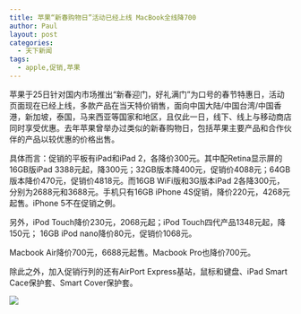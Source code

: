 ```yaml
---
title: 苹果“新春购物日”活动已经上线 MacBook全线降700
author: Paul
layout: post
categories:
  - 天下新闻
tags:
  - apple,促销,苹果
---
```


苹果于25日针对国内市场推出&ldquo;新春迎门，好礼满门&rdquo;为口号的春节特惠日，活动页面现在已经上线，多款产品在当天特价销售，面向中国大陆/中国台湾/中国香港，新加坡，泰国，马来西亚等国家和地区，且仅此一日，线下、线上与移动商店同时享受优惠。去年苹果曾举办过类似的新春购物日，包括苹果主要产品和合作伙伴的产品以较优惠的价格出售。

具体而言：促销的平板有iPad和iPad 2，各降价300元。其中配Retina显示屏的16GB版iPad 3388元起，降300元；32GB版本降400元，促销价4088元；64GB版本降价470元，促销价4818元。而16GB WiFi版和3G版本iPad 2各降300元，分别为2688元和3688元。手机只有16GB iPhone 4S促销，降价220元，4268元起售。iPhone 5不在促销之例。  

另外，iPod Touch降价230元，2068元起；iPod Touch四代产品1348元起，降150元； 16GB iPod nano降价80元，促销价1068元。  

Macbook Air降价700元，6688元起售。Macbook Pro也降价700元。

除此之外，加入促销行列的还有AirPort Express基站，鼠标和键盘、iPad Smart Cace保护套、Smart Cover保护套。  

![](http://ww1.sinaimg.cn/large/644fe78djw1e15l9mwe04j.jpg)